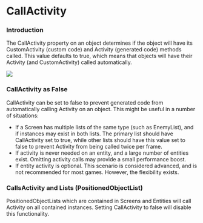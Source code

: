 # CallActivity

### Introduction

The CallActivity property on an object determines if the object will have its CustomActivity (custom code) and Activity (generated code) methods called. This value defaults to true, which means that objects will have their Activity (and CustomActivity) called automatically.

![](../../.gitbook/assets/2023-08-img\_64f11cb0a4cda.png)

### CallActivity as False

CallActivity can be set to false to prevent generated code from automatically calling Activity on an object. This might be useful in a number of situations:

* If a Screen has multiple lists of the same type (such as EnemyList), and if instances may exist in both lists. The primary list should have CallActivity set to true, while other lists should have this value set to false to prevent Activity from being called twice per frame.
* If activity is never needed on an entity, and a large number of entities exist. Omitting activity calls may provide a small performance boost.
* If entity activity is optional. This scenario is considered advanced, and is not recommended for most games. However, the flexibility exists.

### CallsActivity and Lists (PositionedObjectList)

PositionedObjectLists which are contained in Screens and Entities will call Activity on all contained instances. Setting CallActivity to false will disable this functionality.
